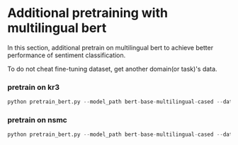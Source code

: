 # Additional pretraining with multilingual bert

In this section, additional pretrain on multilingual bert to achieve better performance of sentiment classification.

To do not cheat fine-tuning dataset, get another domain(or task)'s data.

### pretrain on kr3
```python
python pretrain_bert.py --model_path bert-base-multilingual-cased --data_path ../kr3.csv --num_epoch 10
```

### pretrain on nsmc
```python
python pretrain_bert.py --model_path bert-base-multilingual-cased --data_path ../data/nsmc/ratings.txt --num_epoch 10
```